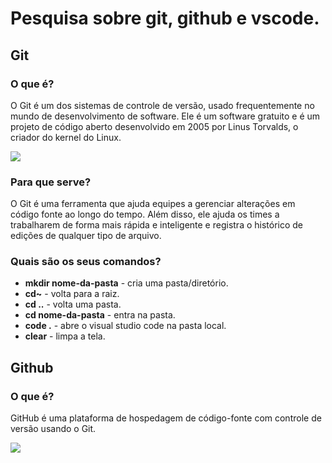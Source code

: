 # Pesquisa sobre git, github e vscode. 

## Git

### O que é? 

O Git é um dos sistemas de controle de versão, usado frequentemente no mundo de desenvolvimento de software. Ele é um software gratuito e é um projeto de código aberto desenvolvido em 2005 por Linus Torvalds, o criador do kernel do Linux.

![](https://encrypted-tbn0.gstatic.com/images?q=tbn:ANd9GcSS370oYnzzk2xsD56QsKENSrQEwZ8-jZIBTfPbqsYmNg&s)

### Para que serve?

O Git é uma ferramenta que ajuda equipes a gerenciar alterações em código fonte ao longo do tempo. Além disso, ele ajuda os times a trabalharem de forma mais rápida e inteligente e registra o histórico de edições de qualquer tipo de arquivo.

### Quais são os seus comandos? 

* **mkdir nome-da-pasta** - cria uma pasta/diretório.
* **cd~** - volta para a raiz.
* **cd ..** - volta uma pasta.
* **cd nome-da-pasta** - entra na pasta.
* **code .** - abre o visual studio code na pasta local.
* **clear** - limpa a tela.

## Github 

### O que é? 

GitHub é uma plataforma de hospedagem de código-fonte com controle de versão usando o Git.

![](https://encrypted-tbn0.gstatic.com/images?q=tbn:ANd9GcRdLzNyARN6nxhLH4zbdtB2sdrKajUgA9fs3__BhABwDA&s)





